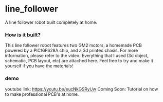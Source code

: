 # line_follower
A line follower robot built completely at home.

### How is it built?
This line follower robot features two GM2 motors, a homemade PCB powered by a PIC16F628A chip, and a 3d printed chasis. For more information, please refer to the video. Everything that I used (3d object, schematic, PCB layout, etc) are attached here. Feel free to try and make it yourself if you have the materials!

### demo
youtube link: https://youtu.be/eucNkGSRyUw
Coming Soon: Tutorial on how to make professional PCB's at home.
